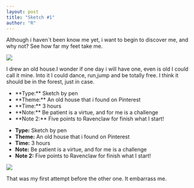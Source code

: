 ```yaml
---
layout: post
title: "Sketch #1"
author: "R"
---
```


Although i haven´t been know me yet, i want to begin to discover me, and why not? See how far my feet take me.

<div><img src='{{ site.github.url }}/assets/blog_images/dibujos/18-03-2021.jpg'></div>


I drew an old house.I wonder if one day i will have one, even is old I could call it mine. Into it I could dance, run,jump and be totally free. I think it should be in the forest, just in case.


<ul>
  <li>**Type:** Sketch by pen</li>
  <li>**Theme:** An old house that i found on Pinterest</li>
  <li>**Time:** 3 hours</li>
  <li>**Note:** Be patient is a virtue, and for me is a challenge</li>
  <li>**Note 2:** Five points to Ravenclaw for finish what I start!</li>
</ul>


* **Type:** Sketch by pen
* **Theme:** An old house that i found on Pinterest
* **Time:** 3 hours
* **Note:** Be patient is a virtue, and for me is a challenge
* **Note 2:** Five points to Ravenclaw for finish what I start!



<div><img src='{{ site.github.url }}/assets/blog_images/dibujos/17-03-2021.jpg'></div>

That was my first attempt before the other one. It embarrass me.